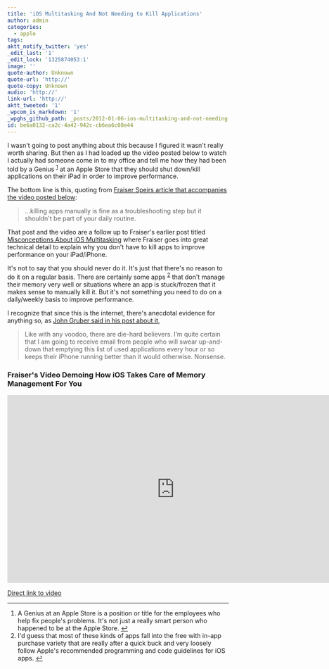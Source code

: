 ```yaml
---
title: 'iOS Multitasking And Not Needing to Kill Applications'
author: admin
categories:
  - apple
tags: 
aktt_notify_twitter: 'yes'
_edit_last: '1'
_edit_lock: '1325874053:1'
image: ''
quote-author: Unknown
quote-url: 'http://'
quote-copy: Unknown
audio: 'http://'
link-url: 'http://'
aktt_tweeted: '1'
_wpcom_is_markdown: '1'
_wpghs_github_path: _posts/2012-01-06-ios-multitasking-and-not-needing-to-kill-applications.md
id: be6a0132-ca2c-4a42-942c-cb6ea6c08e44
---
```

<p>I wasn't going to post anything about this because I figured it wasn't really worth sharing. But then as I had loaded up the video posted below to watch I actually had someone come in to my office and tell me how they had been told by a Genius <sup id="fnref-19956:1"><a href="#fn-19956:1" rel="footnote">1</a></sup> at an Apple Store that they should shut down/kill applications on their iPad in order to improve performance.</p>
<p>The bottom line is this, quoting from <a href="http://speirs.org/blog/2012/1/6/ios-multitasking-in-detail.html">Fraiser Speirs article that accompanies the video posted below</a>:</p>
<blockquote><p>
  ...killing apps manually is fine as a troubleshooting step but it shouldn't be part of your daily routine.
</p></blockquote>
<p>That post and the video are a follow up to Fraiser's earlier post titled <a href="http://speirs.org/blog/2012/1/2/misconceptions-about-ios-multitasking.html">Misconceptions About iOS Multitasking</a> where Fraiser goes into great technical detail to explain why you don't have to kill apps to improve performance on your iPad/iPhone.</p>
<p>It's not to say that you should never do it. It's just that there's no reason to do it on a regular basis. There are certainly some apps <sup id="fnref-19956:2"><a href="#fn-19956:2" rel="footnote">2</a></sup> that don't manage their memory very well or situations where an app is stuck/frozen that it makes sense to manually kill it. But it's not something you need to do on a daily/weekly basis to improve performance.</p>
<p>I recognize that since this is the internet, there's anecdotal evidence for anything so, as <a href="http://daringfireball.net/2012/01/ios_multitasking">John Gruber said in his post about it</a>,</p>
<blockquote><p>
  Like with any voodoo, there are die-hard believers. I’m quite certain that I am going to receive email from people who will swear up-and-down that emptying this list of used applications every hour or so keeps their iPhone running better than it would otherwise. Nonsense.
</p></blockquote>
<h3>Fraiser's Video Demoing How iOS Takes Care of Memory Management For You</h3>
<p><iframe src="http://player.vimeo.com/video/34660348" width="759" height="427" frameborder="0" webkitAllowFullScreen mozallowfullscreen allowFullScreen></iframe></p>
<p><a href="http://vimeo.com/34660348">Direct link to video</a></p>
<div class="footnotes">
<hr />
<ol>
<li id="fn-19956:1">
A Genius at an Apple Store is a position or title for the employees who help fix people's problems. It's not just a really smart person who happened to be at the Apple Store.&#160;<a href="#fnref-19956:1" rev="footnote">&#8617;</a>
</li>
<li id="fn-19956:2">
I'd guess that most of these kinds of apps fall into the free with in-app purchase variety that are really after a quick buck and very loosely follow Apple's recommended programming and code guidelines for iOS apps.&#160;<a href="#fnref-19956:2" rev="footnote">&#8617;</a>
</li>
</ol>
</div>
